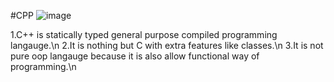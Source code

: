 #CPP
![image](https://github.com/sanskarram981/CPP/assets/71223200/782f4b07-df2b-49d2-ad17-55c46fca05ca)

1.C++ is statically typed general purpose compiled programming langauge.\n
2.It is nothing but C with extra features like classes.\n
3.It is not pure oop langauge because it is also allow functional way of programming.\n
